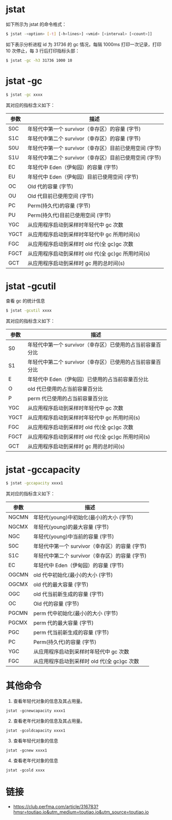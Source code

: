 # jstat

如下所示为 jstat 的命令格式：

```sh
$ jstat -<option> [-t] [-h<lines>] <vmid> [<interval> [<count>]]
```

如下表示分析进程 id 为 31736 的 gc 情况，每隔 1000ms 打印一次记录，打印 10 次停止，每 3 行后打印指标头部：

```sh
$ jstat -gc -h3 31736 1000 10
```

# jstat -gc

```sh
$ jstat -gc xxxx
```

其对应的指标含义如下：

| 参数 | 描述                                                   |
| ---- | ------------------------------------------------------ |
| S0C  | 年轻代中第一个 survivor（幸存区）的容量 (字节)         |
| S1C  | 年轻代中第二个 survivor（幸存区）的容量 (字节)         |
| S0U  | 年轻代中第一个 survivor（幸存区）目前已使用空间 (字节) |
| S1U  | 年轻代中第二个 survivor（幸存区）目前已使用空间 (字节) |
| EC   | 年轻代中 Eden（伊甸园）的容量 (字节)                   |
| EU   | 年轻代中 Eden（伊甸园）目前已使用空间 (字节)           |
| OC   | Old 代的容量 (字节)                                    |
| OU   | Old 代目前已使用空间 (字节)                            |
| PC   | Perm(持久代)的容量 (字节)                              |
| PU   | Perm(持久代)目前已使用空间 (字节)                      |
| YGC  | 从应用程序启动到采样时年轻代中 gc 次数                 |
| YGCT | 从应用程序启动到采样时年轻代中 gc 所用时间(s)          |
| FGC  | 从应用程序启动到采样时 old 代(全 gc)gc 次数            |
| FGCT | 从应用程序启动到采样时 old 代(全 gc)gc 所用时间(s)     |
| GCT  | 从应用程序启动到采样时 gc 用的总时间(s)                |

# jstat -gcutil

查看 gc 的统计信息

```sh
$ jstat -gcutil xxxx
```

其对应的指标含义如下：

| 参数 | 描述                                                      |
| ---- | --------------------------------------------------------- |
| S0   | 年轻代中第一个 survivor（幸存区）已使用的占当前容量百分比 |
| S1   | 年轻代中第二个 survivor（幸存区）已使用的占当前容量百分比 |
| E    | 年轻代中 Eden（伊甸园）已使用的占当前容量百分比           |
| O    | old 代已使用的占当前容量百分比                            |
| P    | perm 代已使用的占当前容量百分比                           |
| YGC  | 从应用程序启动到采样时年轻代中 gc 次数                    |
| YGCT | 从应用程序启动到采样时年轻代中 gc 所用时间(s)             |
| FGC  | 从应用程序启动到采样时 old 代(全 gc)gc 次数               |
| FGCT | 从应用程序启动到采样时 old 代(全 gc)gc 所用时间(s)        |
| GCT  | 从应用程序启动到采样时 gc 用的总时间(s)                   |

# jstat -gccapacity

```sh
$ jstat -gccapacity xxxx1
```

其对应的指标含义如下：

| 参数  | 描述                                           |
| ----- | ---------------------------------------------- |
| NGCMN | 年轻代(young)中初始化(最小)的大小 (字节)       |
| NGCMX | 年轻代(young)的最大容量 (字节)                 |
| NGC   | 年轻代(young)中当前的容量 (字节)               |
| S0C   | 年轻代中第一个 survivor（幸存区）的容量 (字节) |
| S1C   | 年轻代中第二个 survivor（幸存区）的容量 (字节) |
| EC    | 年轻代中 Eden（伊甸园）的容量 (字节)           |
| OGCMN | old 代中初始化(最小)的大小 (字节)              |
| OGCMX | old 代的最大容量 (字节)                        |
| OGC   | old 代当前新生成的容量 (字节)                  |
| OC    | Old 代的容量 (字节)                            |
| PGCMN | perm 代中初始化(最小)的大小 (字节)             |
| PGCMX | perm 代的最大容量 (字节)                       |
| PGC   | perm 代当前新生成的容量 (字节)                 |
| PC    | Perm(持久代)的容量 (字节)                      |
| YGC   | 从应用程序启动到采样时年轻代中 gc 次数         |
| FGC   | 从应用程序启动到采样时 old 代(全 gc)gc 次数    |

# 其他命令

1. 查看年轻代对象的信息及其占用量。

```
jstat -gcnewcapacity xxxx1
```

2. 查看老年代对象的信息及其占用量。

```
jstat -gcoldcapacity xxxx1
```

3. 查看年轻代对象的信息

```
jstat -gcnew xxxx1
```

4. 查看老年代对象的信息

```
jstat -gcold xxxx
```

# 链接

- https://club.perfma.com/article/316783?hmsr=toutiao.io&utm_medium=toutiao.io&utm_source=toutiao.io
